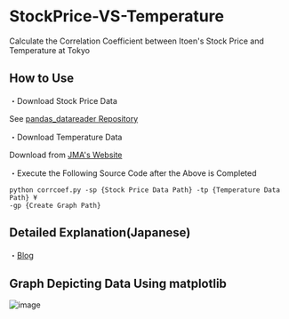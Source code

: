# StockPrice-VS-Temperature
Calculate the Correlation Coefficient between Itoen's Stock Price and Temperature at Tokyo

## How to Use
・Download Stock Price Data

See [pandas_datareader Repository](https://github.com/atchicken/pandas_datareader)

・Download Temperature Data

Download from [JMA's Website](https://www.data.jma.go.jp/risk/obsdl/index.php)

・Execute the Following Source Code after the Above is Completed
```bash:bash
python corrcoef.py -sp {Stock Price Data Path} -tp {Temperature Data Path} ¥
-gp {Create Graph Path}
```

## Detailed Explanation(Japanese)
・[Blog](https://atchicken.com/itoen_vs_temp/)

## Graph Depicting Data Using matplotlib
![image](https://user-images.githubusercontent.com/93382642/143731788-1bc71f5b-d534-41f6-9db7-ea3266346eae.png)
